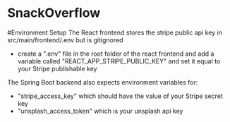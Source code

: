 # SnackOverflow

#Environment Setup
The React frontend stores the stripe public api key in src/main/frontend/.env but is gitignored
- create a ".env" file in the root folder of the react frontend and add a variable called "REACT_APP_STRIPE_PUBLIC_KEY" and set it equal to your Stripe publishable key

The Spring Boot backend also expects environment variables for:
- "stripe_access_key" which should have the value of your Stripe secret key
- "unsplash_access_token" which is your unsplash api key
